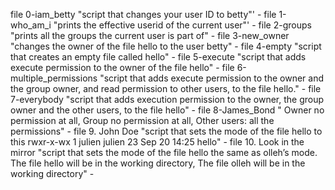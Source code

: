 file 0-iam_betty "script that changes your user ID to betty"' -
file 1-who_am_i "prints the effective userid of the current user"' -
file 2-groups "prints all the groups the current user is part of" - 
file 3-new_owner "changes the owner of the file hello to the user betty" -
file 4-empty "script that creates an empty file called hello" -
file 5-execute "script that adds execute permission to the owner of the file hello" -
file 6-multiple_permissions "script that adds execute permission to the owner and the group owner, and read permission to other users, to the file hello." -
file 7-everybody "script that adds execution permission to the owner, the group owner and the other users, to the file hello" -
file 8-James_Bond " Owner no permission at all, Group no permission at all, Other users: all the permissions" - 
file 9. John Doe "script that sets the mode of the file hello to this rwxr-x-wx 1 julien julien 23 Sep 20 14:25 hello" -
file 10. Look in the mirror "script that sets the mode of the file hello the same as olleh’s mode. The file hello will be in the working directory, The file olleh will be in the working directory" -

